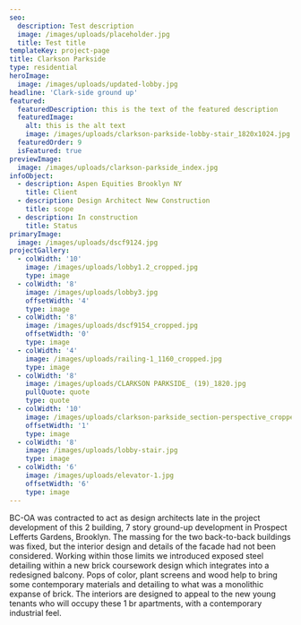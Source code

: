 ```yaml
---
seo:
  description: Test description
  image: /images/uploads/placeholder.jpg
  title: Test title
templateKey: project-page
title: Clarkson Parkside
type: residential
heroImage:
  image: /images/uploads/updated-lobby.jpg
headline: 'Clark-side ground up'
featured:
  featuredDescription: this is the text of the featured description
  featuredImage:
    alt: this is the alt text
    image: /images/uploads/clarkson-parkside-lobby-stair_1820x1024.jpg
  featuredOrder: 9
  isFeatured: true
previewImage:
  image: /images/uploads/clarkson-parkside_index.jpg
infoObject:
  - description: Aspen Equities Brooklyn NY
    title: Client
  - description: Design Architect New Construction
    title: scope
  - description: In construction
    title: Status
primaryImage:
  image: /images/uploads/dscf9124.jpg
projectGallery:
  - colWidth: '10'
    image: /images/uploads/lobby1.2_cropped.jpg
    type: image
  - colWidth: '8'
    image: /images/uploads/lobby3.jpg
    offsetWidth: '4'
    type: image
  - colWidth: '8'
    image: /images/uploads/dscf9154_cropped.jpg
    offsetWidth: '0'
    type: image
  - colWidth: '4'
    image: /images/uploads/railing-1_1160_cropped.jpg
    type: image
  - colWidth: '8'
    image: /images/uploads/CLARKSON PARKSIDE_ (19)_1820.jpg
    pullQuote: quote
    type: quote
  - colWidth: '10'
    image: /images/uploads/clarkson-parkside_section-perspective_cropped.jpg
    offsetWidth: '1'
    type: image
  - colWidth: '8'
    image: /images/uploads/lobby-stair.jpg
    type: image
  - colWidth: '6'
    image: /images/uploads/elevator-1.jpg
    offsetWidth: '6'
    type: image
---
```

BC-OA was contracted to act as design architects late in the project development of this 2 building, 7 story ground-up development in Prospect Lefferts Gardens, Brooklyn. The massing for the two back-to-back buildings was fixed, but the interior design and details of the facade had not been considered. Working within those limits we introduced exposed steel detailing within a new brick coursework design which integrates into a redesigned balcony. Pops of color, plant screens and wood help to bring some contemporary materials and detailing to what was a monolithic expanse of brick. The interiors are designed to appeal to the new young tenants who will occupy these 1 br apartments, with a contemporary industrial feel.
